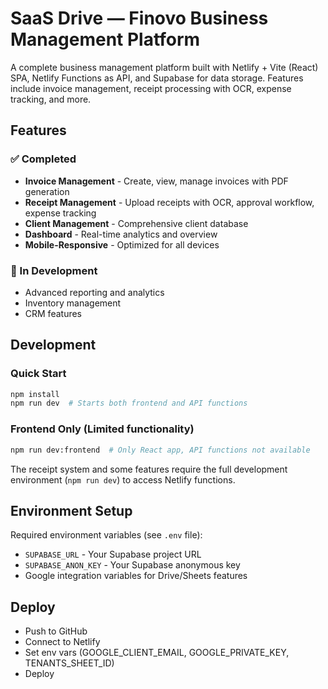 # SaaS Drive — Finovo Business Management Platform

A complete business management platform built with Netlify + Vite (React) SPA, Netlify Functions as API, and Supabase for data storage. Features include invoice management, receipt processing with OCR, expense tracking, and more.

## Features

### ✅ Completed
- **Invoice Management** - Create, view, manage invoices with PDF generation
- **Receipt Management** - Upload receipts with OCR, approval workflow, expense tracking
- **Client Management** - Comprehensive client database
- **Dashboard** - Real-time analytics and overview
- **Mobile-Responsive** - Optimized for all devices

### 🚧 In Development
- Advanced reporting and analytics
- Inventory management
- CRM features

## Development

### Quick Start
```bash
npm install
npm run dev  # Starts both frontend and API functions
```

### Frontend Only (Limited functionality)
```bash
npm run dev:frontend  # Only React app, API functions not available
```

The receipt system and some features require the full development environment (`npm run dev`) to access Netlify functions.

## Environment Setup

Required environment variables (see `.env` file):
- `SUPABASE_URL` - Your Supabase project URL
- `SUPABASE_ANON_KEY` - Your Supabase anonymous key
- Google integration variables for Drive/Sheets features

## Deploy
- Push to GitHub
- Connect to Netlify
- Set env vars (GOOGLE_CLIENT_EMAIL, GOOGLE_PRIVATE_KEY, TENANTS_SHEET_ID)
- Deploy

